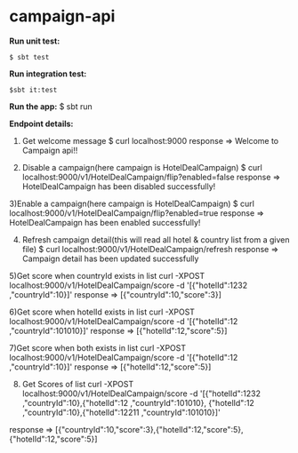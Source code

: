 # campaign-api

**Run unit test:**

`$ sbt test`

**Run integration test:**

`$sbt it:test`

**Run the app:**
$ sbt run 


**Endpoint details:**

1) Get welcome message
$ curl localhost:9000
response => Welcome to Campaign api!!

2) Disable a campaign(here campaign is HotelDealCampaign)
$ curl localhost:9000/v1/HotelDealCampaign/flip?enabled=false
response => HotelDealCampaign has been disabled successfully!

3)Enable a  campaign(here campaign is HotelDealCampaign)
$ curl localhost:9000/v1/HotelDealCampaign/flip?enabled=true
response => HotelDealCampaign has been enabled successfully!

4) Refresh  campaign detail(this will read all hotel & country list from a given file)
$ curl localhost:9000/v1/HotelDealCampaign/refresh
response => Campaign detail has been updated successfully

5)Get score when countryId exists in list
curl -XPOST localhost:9000/v1/HotelDealCampaign/score -d '[{"hotelId":1232 ,"countryId":10}]'
response => [{"countryId":10,"score":3}]

6)Get score when hotelId exists in list
curl -XPOST localhost:9000/v1/HotelDealCampaign/score -d '[{"hotelId":12 ,"countryId":101010}]'
response => [{"hotelId":12,"score":5}]

7)Get score when both exists in list
curl -XPOST localhost:9000/v1/HotelDealCampaign/score -d '[{"hotelId":12 ,"countryId":10}]'
response => [{"hotelId":12,"score":5}]



8) Get Scores of list
curl -XPOST localhost:9000/v1/HotelDealCampaign/score -d '[{"hotelId":1232 ,"countryId":10},{"hotelId":12 ,"countryId":101010}, {"hotelId":12 ,"countryId":10},{"hotelId":12211 ,"countryId":101010}]'

response => [{"countryId":10,"score":3},{"hotelId":12,"score":5},{"hotelId":12,"score":5}]

